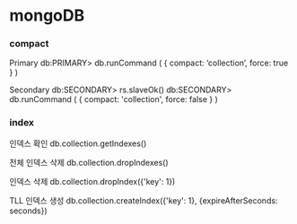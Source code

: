 # mongoDB

### compact

Primary
db:PRIMARY> db.runCommand ( { compact: ‘collection’, force: true } )

Secondary
db:SECONDARY> rs.slaveOk()
db:SECONDARY> db.runCommand ( { compact: 'collection', force: false } )

### index

인덱스 확인
db.collection.getIndexes()

전체 인덱스 삭제
db.collection.dropIndexes()

인덱스 삭제
db.collection.dropIndex({'key': 1})

TLL 인덱스 생성
db.collection.createIndex({'key': 1}, {expireAfterSeconds: seconds})